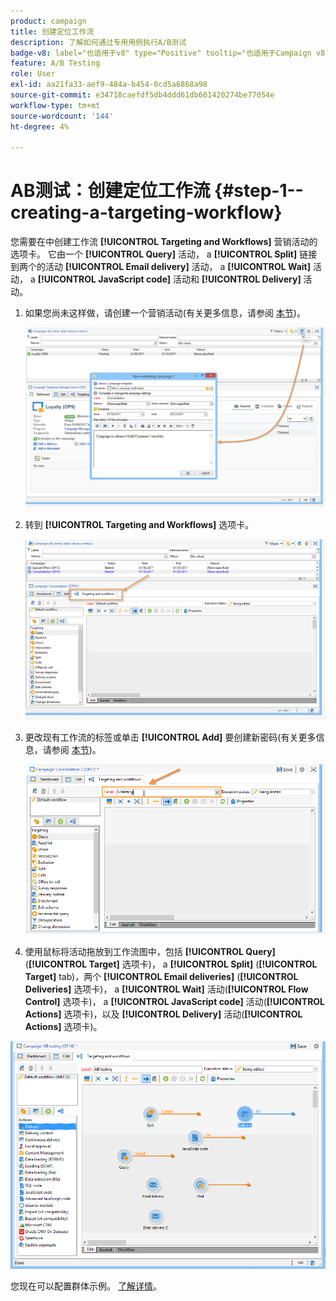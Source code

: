 ```yaml
---
product: campaign
title: 创建定位工作流
description: 了解如何通过专用用例执行A/B测试
badge-v8: label="也适用于v8" type="Positive" tooltip="也适用于Campaign v8"
feature: A/B Testing
role: User
exl-id: aa21fa33-aef9-484a-b454-0cd5a6868a98
source-git-commit: e34718caefdf5db4ddd61db601420274be77054e
workflow-type: tm+mt
source-wordcount: '144'
ht-degree: 4%

---
```


# AB测试：创建定位工作流 {#step-1--creating-a-targeting-workflow}

您需要在中创建工作流 **[!UICONTROL Targeting and Workflows]** 营销活动的选项卡。 它由一个 **[!UICONTROL Query]** 活动， a **[!UICONTROL Split]** 链接到两个的活动 **[!UICONTROL Email delivery]** 活动， a **[!UICONTROL Wait]** 活动， a **[!UICONTROL JavaScript code]** 活动和 **[!UICONTROL Delivery]** 活动。

1. 如果您尚未这样做，请创建一个营销活动(有关更多信息，请参阅 [本节](../../campaign/using/setting-up-marketing-campaigns.md#creating-a-campaign))。

   ![](assets/use_case_abtesting_targetwkfl_001.png)

1. 转到 **[!UICONTROL Targeting and Workflows]** 选项卡。

   ![](assets/use_case_abtesting_targetwkfl_002.png)

1. 更改现有工作流的标签或单击 **[!UICONTROL Add]** 要创建新密码(有关更多信息，请参阅 [本节](../../campaign/using/marketing-campaign-deliveries.md#selecting-the-target-population))。

   ![](assets/use_case_abtesting_targetwkfl_003.png)

1. 使用鼠标将活动拖放到工作流图中，包括 **[!UICONTROL Query]** (**[!UICONTROL Target]** 选项卡)， a **[!UICONTROL Split]** (**[!UICONTROL Target]** tab)，两个 **[!UICONTROL Email deliveries]** (**[!UICONTROL Deliveries]** 选项卡)， a **[!UICONTROL Wait]** 活动(**[!UICONTROL Flow Control]** 选项卡)， a **[!UICONTROL JavaScript code]** 活动(**[!UICONTROL Actions]** 选项卡)，以及 **[!UICONTROL Delivery]** 活动(**[!UICONTROL Actions]** 选项卡)。

![](assets/use_case_abtesting_targetwkfl_004.png)

您现在可以配置群体示例。 [了解详情](a-b-testing-uc-population-samples.md)。
